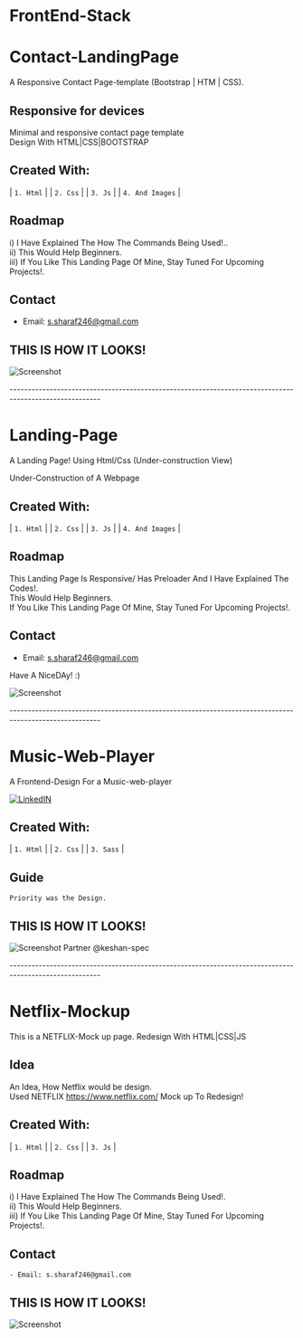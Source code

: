 # FrontEnd-Stack
# Contact-LandingPage
 A Responsive Contact Page-template (Bootstrap | HTM | CSS).

## Responsive for devices
Minimal and responsive contact page template<br/>
Design With HTML|CSS|BOOTSTRAP<br/>

## Created With:
  | `1. Html`       |
  | `2. Css`        | 
  | `3. Js`         |
  | `4. And Images` |

## Roadmap
i) I Have Explained The How The Commands Being Used!.. <br/>
ii) This Would Help Beginners. <br/>
iii) If You Like This Landing Page Of Mine, Stay Tuned For Upcoming Projects!.<br/>

## Contact
- Email: s.sharaf246@gmail.com

## THIS IS HOW IT LOOKS!

![Screenshot](./screenshot/contact.jpg)

-------------------------------------------------------------------------------------------------------<br/>

# Landing-Page
A Landing Page! Using Html/Css (Under-construction View)


Under-Construction of A Webpage

## Created With:
  | `1. Html`       |
  | `2. Css`        | 
  | `3. Js`         |
  | `4. And Images` |

## Roadmap
This Landing Page Is Responsive/ Has Preloader And I Have Explained The Codes!.<br/>
This Would Help Beginners. <br/>
If You Like This Landing Page Of Mine, Stay Tuned For Upcoming Projects!.<br/>

## Contact
- Email: s.sharaf246@gmail.com

Have A NiceDAy! :)


![Screenshot](./screenshot/under.JPG)

-------------------------------------------------------------------------------------------------------<br/>
# Music-Web-Player
A Frontend-Design For a Music-web-player  <br/>

[![LinkedIN](https://img.shields.io/badge/LinkedIn-0077B5?style=for-the-badge&logo=linkedin&logoColor=white)](https://www.linkedin.com/in/jadhusan24/)

## Created With:
  | `1. Html`       |
  | `2. Css`        | 
  | `3. Sass`         |
## Guide  
    Priority was the Design.
## THIS IS HOW IT LOOKS!<br/>

![Screenshot](./screenshot/music.jpg)
Partner @keshan-spec

-------------------------------------------------------------------------------------------------------<br/>

# Netflix-Mockup
This is a NETFLIX-Mock up page. Redesign With HTML|CSS|JS

## Idea
An Idea, How Netflix would be design.<br/>
Used NETFLIX https://www.netflix.com/ Mock up To Redesign!<br/>

## Created With:
  | `1. Html`       |
  | `2. Css`        | 
  | `3. Js`         |
  
## Roadmap
i) I Have Explained The How The Commands Being Used!.<br/>
ii) This Would Help Beginners. <br/>
iii) If You Like This Landing Page Of Mine, Stay Tuned For Upcoming Projects!. <br/>

## Contact
    - Email: s.sharaf246@gmail.com

## THIS IS HOW IT LOOKS!
  
![Screenshot](./screenshot/netflix.jpg)

